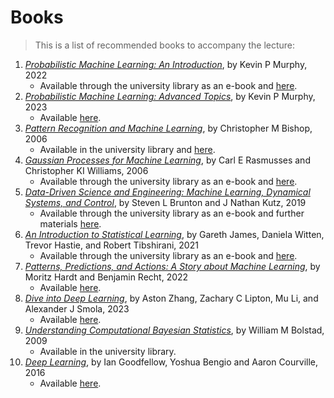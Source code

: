 # Books


> This is a list of recommended books to accompany the lecture:

1. [*Probabilistic Machine Learning: An Introduction*](https://mitpress.mit.edu/9780262046824/probabilistic-machine-learning/), by Kevin P Murphy, 2022
    - Available through the university library as an e-book and [here](https://probml.github.io/pml-book/book1.html).
2. [*Probabilistic Machine Learning: Advanced Topics*](https://mitpress.mit.edu/9780262048439/probabilistic-machine-learning/), by Kevin P Murphy, 2023
    - Available [here](https://probml.github.io/pml-book/book2.html).
3. [*Pattern Recognition and Machine Learning*](https://link.springer.com/book/9780387310732), by Christopher M Bishop, 2006
    - Available in the university library and [here](https://www.microsoft.com/en-us/research/uploads/prod/2006/01/Bishop-Pattern-Recognition-and-Machine-Learning-2006.pdf).
4. [*Gaussian Processes for Machine Learning*](https://direct.mit.edu/books/book/2320/Gaussian-Processes-for-Machine-Learning), by Carl E Rasmusses and Christopher KI Williams, 2006
    - Available through the university library as an e-book and [here](https://gaussianprocess.org/gpml/).
5. [*Data-Driven Science and Engineering: Machine Learning, Dynamical Systems, and Control*](https://www.cambridge.org/core/books/datadriven-science-and-engineering/77D52B171B60A496EAFE4DB662ADC36E), by Steven L Brunton and J Nathan Kutz, 2019
    - Available through the university library as an e-book and further materials [here](http://databookuw.com).
6. [*An Introduction to Statistical Learning*](https://link.springer.com/book/10.1007/978-3-031-38747-0), by Gareth James, Daniela Witten, Trevor Hastie, and Robert Tibshirani, 2021
    - Available through the university library as an e-book and [here](https://www.statlearning.com).
7. [*Patterns, Predictions, and Actions: A Story about Machine Learning*](https://press.princeton.edu/books/hardcover/9780691233734/patterns-predictions-and-actions), by Moritz Hardt and Benjamin Recht, 2022
    - Available [here](https://mlstory.org/).
8. [*Dive into Deep Learning*](https://www.amazon.de/-/en/Aston-Zhang/dp/1009389432), by Aston Zhang, Zachary C Lipton, Mu Li, and Alexander J Smola, 2023
    - Available [here](https://d2l.ai/).
9. [*Understanding Computational Bayesian Statistics*](https://onlinelibrary.wiley.com/doi/book/10.1002/9780470567371), by William M Bolstad, 2009
    - Available in the university library.
10. [*Deep Learning*](https://mitpress.mit.edu/9780262035613/deep-learning/), by Ian Goodfellow, Yoshua Bengio and Aaron Courville, 2016
    - Available [here](https://www.deeplearningbook.org/).
